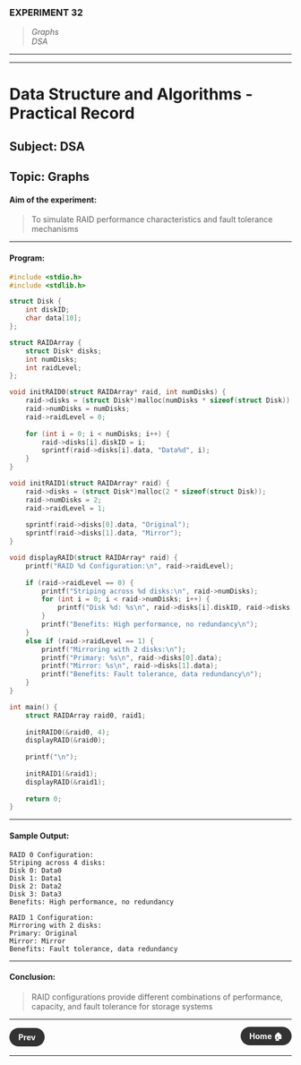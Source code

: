 ### **EXPERIMENT 32**
> *Graphs*  
*DSA*

---
---
# Data Structure and Algorithms - Practical Record

## Subject: DSA
## Topic: Graphs

#### **Aim of the experiment:**
> To simulate RAID performance characteristics and fault tolerance mechanisms

---

#### **Program:**
```c
#include <stdio.h>
#include <stdlib.h>

struct Disk {
    int diskID;
    char data[10];
};

struct RAIDArray {
    struct Disk* disks;
    int numDisks;
    int raidLevel;
};

void initRAID0(struct RAIDArray* raid, int numDisks) {
    raid->disks = (struct Disk*)malloc(numDisks * sizeof(struct Disk));
    raid->numDisks = numDisks;
    raid->raidLevel = 0;
    
    for (int i = 0; i < numDisks; i++) {
        raid->disks[i].diskID = i;
        sprintf(raid->disks[i].data, "Data%d", i);
    }
}

void initRAID1(struct RAIDArray* raid) {
    raid->disks = (struct Disk*)malloc(2 * sizeof(struct Disk));
    raid->numDisks = 2;
    raid->raidLevel = 1;
    
    sprintf(raid->disks[0].data, "Original");
    sprintf(raid->disks[1].data, "Mirror");
}

void displayRAID(struct RAIDArray* raid) {
    printf("RAID %d Configuration:\n", raid->raidLevel);
    
    if (raid->raidLevel == 0) {
        printf("Striping across %d disks:\n", raid->numDisks);
        for (int i = 0; i < raid->numDisks; i++) {
            printf("Disk %d: %s\n", raid->disks[i].diskID, raid->disks[i].data);
        }
        printf("Benefits: High performance, no redundancy\n");
    }
    else if (raid->raidLevel == 1) {
        printf("Mirroring with 2 disks:\n");
        printf("Primary: %s\n", raid->disks[0].data);
        printf("Mirror: %s\n", raid->disks[1].data);
        printf("Benefits: Fault tolerance, data redundancy\n");
    }
}

int main() {
    struct RAIDArray raid0, raid1;
    
    initRAID0(&raid0, 4);
    displayRAID(&raid0);
    
    printf("\n");
    
    initRAID1(&raid1);
    displayRAID(&raid1);
    
    return 0;
}
```

---

#### **Sample Output:**
```
RAID 0 Configuration:
Striping across 4 disks:
Disk 0: Data0
Disk 1: Data1
Disk 2: Data2
Disk 3: Data3
Benefits: High performance, no redundancy

RAID 1 Configuration:
Mirroring with 2 disks:
Primary: Original
Mirror: Mirror
Benefits: Fault tolerance, data redundancy
```

---

#### **Conclusion:**
> RAID configurations provide different combinations of performance, capacity, and fault tolerance for storage systems

---

<div style="display: flex; justify-content: space-between; align-items: center; margin: 20px 0;">
  <div style="text-align: left;">
    <a href="31.md" style="background: #333; color: white; padding: 8px 16px; border-radius: 20px; text-decoration: none; font-weight: bold;">Prev</a>
  </div>
  <div style="text-align: center;">
    <a href="../" style="background: #333; color: white; padding: 8px 16px; border-radius: 20px; text-decoration: none; font-weight: bold;">Home 🏠</a>
  </div>
</div>

---